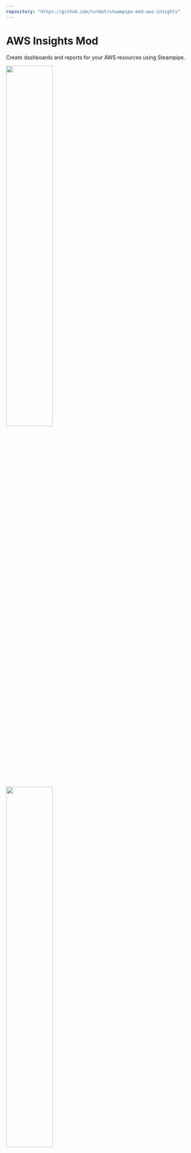 ```yaml
---
repository: "https://github.com/turbot/steampipe-mod-aws-insights"
---
```


# AWS Insights Mod

Create dashboards and reports for your AWS resources using Steampipe.

<img src="https://raw.githubusercontent.com/turbot/steampipe-mod-aws-insights/main/docs/images/aws_codepipeline_pipeline_detail.png" width="50%" type="thumbnail"/>
<img src="https://raw.githubusercontent.com/turbot/steampipe-mod-aws-insights/main/docs/images/aws_elasticache_cluster_node_detail.png" width="50%" type="thumbnail"/>
<img src="https://raw.githubusercontent.com/turbot/steampipe-mod-aws-insights/main/docs/images/aws_s3_bucket_dashboard.png" width="50%" type="thumbnail"/>
<img src="https://raw.githubusercontent.com/turbot/steampipe-mod-aws-insights/main/docs/images/aws_s3_bucket_detail.png" width="50%" type="thumbnail"/>
<img src="https://raw.githubusercontent.com/turbot/steampipe-mod-aws-insights/main/docs/images/aws_ebs_snapshot_age.png" width="50%" type="thumbnail"/>
<img src="https://raw.githubusercontent.com/turbot/steampipe-mod-aws-insights/main/docs/images/aws_ebs_volume_encryption.png" width="50%" type="thumbnail"/>
<img src="https://raw.githubusercontent.com/turbot/steampipe-mod-aws-insights/main/docs/images/aws_ec2_instance_public_access.png" width="50%" type="thumbnail"/>
<img src="https://raw.githubusercontent.com/turbot/steampipe-mod-aws-insights/main/docs/images/aws_iam_role_detail.png" width="50%" type="thumbnail"/>
<img src="https://raw.githubusercontent.com/turbot/steampipe-mod-aws-insights/main/docs/images/aws_iam_policy_detail.png" width="50%" type="thumbnail"/>
<img src="https://raw.githubusercontent.com/turbot/steampipe-mod-aws-insights/main/docs/images/aws_vpc_detail.png" width="50%" type="thumbnail"/>
<img src="https://raw.githubusercontent.com/turbot/steampipe-mod-aws-insights/main/docs/images/aws_vpc_security_group_detail.png" width="50%" type="thumbnail"/>

## Overview

Dashboards can help answer questions like:

- How many resources do I have?
- How old are my resources?
- Are there any publicly accessible resources?
- Is encryption enabled and what keys are used for encryption?
- Is versioning enabled?
- What are the relationships between closely connected resources like IAM users, groups, and policies?

Dashboards are available for 15+ services, including CloudTrail, EC2, IAM, RDS, S3, VPC, and more!

## References

[AWS](https://aws.amazon.com/) provides on-demand cloud computing platforms and APIs to authenticated customers on a metered pay-as-you-go basis.

[Steampipe](https://steampipe.io) is an open source CLI to instantly query cloud APIs using SQL.

[Steampipe Mods](https://steampipe.io/docs/reference/mod-resources#mod) are collections of `named queries`, codified `controls` that can be used to test current configuration of your cloud resources against a desired configuration, and `dashboards` that organize and display key pieces of information.

## Documentation

- **[Dashboards →](https://hub.steampipe.io/mods/turbot/aws_insights/dashboards)**

## Getting started

### Installation

Download and install Steampipe (https://steampipe.io/downloads). Or use Brew:

```sh
brew tap turbot/tap
brew install steampipe
```

Install the AWS plugin with [Steampipe](https://steampipe.io):

```sh
steampipe plugin install aws
```

Clone:

```sh
git clone https://github.com/turbot/steampipe-mod-aws-insights.git
cd steampipe-mod-aws-insights
```

### Usage

Before running any dashboards, it's recommended to generate your AWS credential report:

```sh
aws iam generate-credential-report
```

Start your dashboard server to get started:

```sh
steampipe dashboard
```

By default, the dashboard interface will then be launched in a new browser window at https://localhost:9194. From here, you can view dashboards and reports.

### Credentials

This mod uses the credentials configured in the [Steampipe AWS plugin](https://hub.steampipe.io/plugins/turbot/aws).

### Configuration

No extra configuration is required.

## Contributing

If you have an idea for additional dashboards or just want to help maintain and extend this mod ([or others](https://github.com/topics/steampipe-mod)) we would love you to join the community and start contributing.

- **[Join our Slack community →](https://steampipe.io/community/join)** and hang out with other Mod developers.

Please see the [contribution guidelines](https://github.com/turbot/steampipe/blob/main/CONTRIBUTING.md) and our [code of conduct](https://github.com/turbot/steampipe/blob/main/CODE_OF_CONDUCT.md). All contributions are subject to the [Apache 2.0 open source license](https://github.com/turbot/steampipe-mod-aws-insights/blob/main/LICENSE).

Want to help but not sure where to start? Pick up one of the `help wanted` issues:

- [Steampipe](https://github.com/turbot/steampipe/labels/help%20wanted)
- [AWS Insights Mod](https://github.com/turbot/steampipe-mod-aws-insights/labels/help%20wanted)
